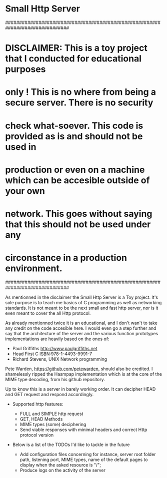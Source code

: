 # Small Http Server

###############################################################################
# DISCLAIMER: This is a toy project that I conducted for educational purposes #
# only ! This is no where from being a secure server. There is no security    #
# check what-soever. This code is provided as is and should not be used in    #
# production or even on a machine which can be accesible outside of your own  #
# network. This goes without saying that this should not be used under any    #
# circonstance in a production environment.                                   #
###############################################################################

As mentionned in the disclaimer the Small Http Server is a Toy project. It's
sole purpose is to teach me basics of C programming as well as networking
standards. It is not meant to be the next small and fast http server, nor is it
even meant to cover the all Http protocol.

As already mentionned twice it is an educational, and I don't wan't to take any
credit on the code accesible here. I would even go a step further and say that
the architecture of the server and the various function prototypes implementations
are heavily based on the ones of:
  - Paul Griffiths  http://www.paulgriffiths.net
  - Head First C    ISBN:978-1-4493-9991-7
  - Richard Stevens, UNIX Network programming

Pete Warden, https://github.com/petewarden, should also be credited. I shamelessly
ripped the Hasmpap implementation which is at the core of the MIME type decoding,
from his github repository.

Up to know this is a server in barely working order. It can decipher HEAD and GET
request and respond accordingly.

+ Supported http features:
  - FULL and SIMPLE http request
  - GET, HEAD Methods
  - MIME types (some) deciphering
  - Send viable responses with minimal headers and correct Http protocol version

+ Below is a list of the TODOs I'd like to tackle in the future
  - Add configuration files concerning for instance, server root folder path,
listening port, MIME types, name of the default pages to display when the
asked resource is "/";
  - Produce logs on the activity of the server
